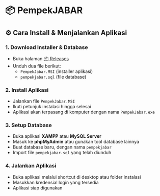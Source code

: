 # 📦 PempekJABAR

## ⚙️ Cara Install & Menjalankan Aplikasi

### 1. Download Installer & Database
- Buka halaman [📦 Releases](https://github.com/jasonmrcllino/PempekJABAR/releases)
- Unduh dua file berikut:
  - `PempekJabar.MSI` (installer aplikasi)
  - `pempekjabar.sql` (file database)

### 2. Install Aplikasi
- Jalankan file `PempekJabar.MSI`
- Ikuti petunjuk instalasi hingga selesai
- Aplikasi akan terpasang di komputer dengan nama `PempekJabar.exe`

### 3. Setup Database
- Buka aplikasi **XAMPP** atau **MySQL Server**
- Masuk ke **phpMyAdmin** atau gunakan tool database lainnya
- Buat database baru, dengan nama `pempekjabar`
- Import file `pempekjabar.sql` yang telah diunduh

### 4. Jalankan Aplikasi
- Buka aplikasi melalui shortcut di desktop atau folder instalasi
- Masukkan kredensial login yang tersedia
- Aplikasi siap digunakan

